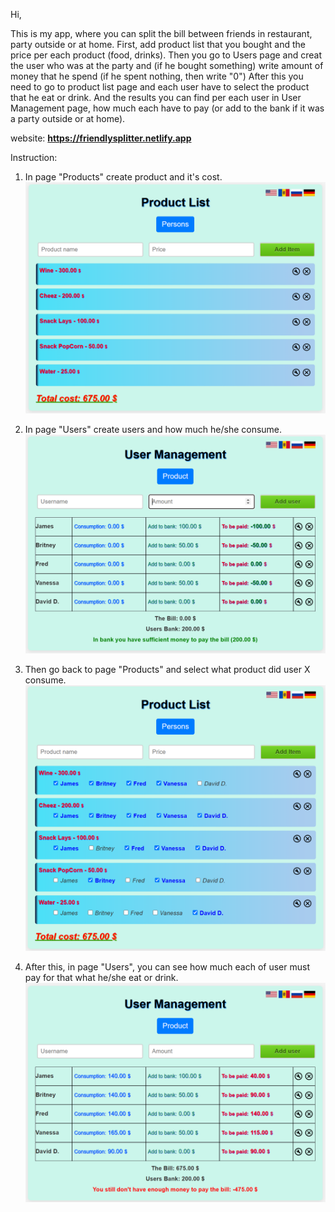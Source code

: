 Hi,
<p></p>
This is my app, where you can split the bill between friends in restaurant, party outside or at home.
First, add product list that you bought and the price per each product (food, drinks).
Then you go to Users page and creat the user who was at the party and (if he bought something) write amount of money that he spend (if he spent nothing, then write "0")
After this you need to go to product list page and each user have to select the product that he eat or drink.
And the results you can find per each user in User Management page, how much each have to pay (or add to the bank if it was a party outside or at home).

website: <b>https://friendlysplitter.netlify.app</b>

Instruction:
1. In page "Products" create product and it's cost.
![Image](picture/Product.PNG)


2. In page "Users" create users and how much he/she consume.
   ![Image](picture/Users.PNG)


3. Then go back to page "Products" and select what product did user X consume.
   ![Image](picture/ProductSelect.PNG)


4. After this, in page "Users", you can see how much each of user must pay for that what he/she eat or drink.
   ![Image](picture/UsersBill.PNG)